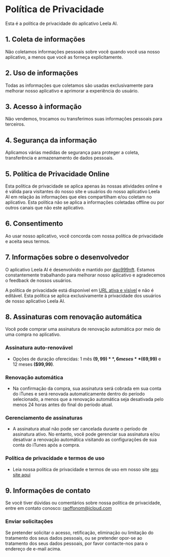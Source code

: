 # Política de Privacidade

Esta é a política de privacidade do aplicativo Leela AI.

## 1. Coleta de informações

Não coletamos informações pessoais sobre você quando você usa nosso aplicativo, a menos que você as forneça explicitamente.

## 2. Uso de informações

Todas as informações que coletamos são usadas exclusivamente para melhorar nosso aplicativo e aprimorar a experiência do usuário.

## 3. Acesso à informação

Não vendemos, trocamos ou transferimos suas informações pessoais para terceiros.

## 4. Segurança da informação

Aplicamos várias medidas de segurança para proteger a coleta, transferência e armazenamento de dados pessoais.

## 5. Política de Privacidade Online

Esta política de privacidade se aplica apenas às nossas atividades online e é válida para visitantes do nosso site e usuários do nosso aplicativo Leela AI em relação às informações que eles compartilham e/ou coletam no aplicativo. Esta política não se aplica a informações coletadas offline ou por outros canais que não este aplicativo.

## 6. Consentimento

Ao usar nosso aplicativo, você concorda com nossa política de privacidade e aceita seus termos.

## 7. Informações sobre o desenvolvedor

O aplicativo Leela AI é desenvolvido e mantido por [dao999nft](https://dao999nft.com/). Estamos constantemente trabalhando para melhorar nosso aplicativo e agradecemos o feedback de nossos usuários.

A política de privacidade está disponível em [URL ativa e visível](https://www.leelachakra.com/docs/policy) e não é editável. Esta política se aplica exclusivamente à privacidade dos usuários de nosso aplicativo Leela AI.

## 8. Assinaturas com renovação automática

Você pode comprar uma assinatura de renovação automática por meio de uma compra no aplicativo.

### Assinatura auto-renovável

- Opções de duração oferecidas: 1 mês **($9,99)**, 6 meses **($69,99)** e 12 meses **($99,99)**.

### Renovação automática

- Na confirmação da compra, sua assinatura será cobrada em sua conta do iTunes e será renovada automaticamente dentro do período selecionado, a menos que a renovação automática seja desativada pelo menos 24 horas antes do final do período atual.

### Gerenciamento de assinaturas

- A assinatura atual não pode ser cancelada durante o período de assinatura ativo. No entanto, você pode gerenciar sua assinatura e/ou desativar a renovação automática visitando as configurações de sua conta do iTunes após a compra.

### Política de privacidade e termos de uso

- Leia nossa política de privacidade e termos de uso em nosso site [seu site aqui](https://www.leelachakra.com/docs/policy)

## 9. Informações de contato

Se você tiver dúvidas ou comentários sobre nossa política de privacidade, entre em contato conosco: [raoffonom@icloud.com](mailto:raoffonom@icloud.com)

### Enviar solicitações

Se pretender solicitar o acesso, retificação, eliminação ou limitação do tratamento dos seus dados pessoais, ou se pretender opor-se ao tratamento dos seus dados pessoais, por favor contacte-nos para o endereço de e-mail acima.
